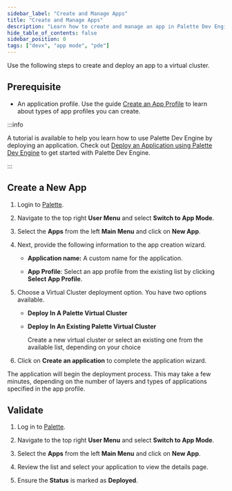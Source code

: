 ```yaml
---
sidebar_label: "Create and Manage Apps"
title: "Create and Manage Apps"
description: "Learn how to create and manage an app in Palette Dev Engine."
hide_table_of_contents: false
sidebar_position: 0
tags: ["devx", "app mode", "pde"]
---
```


Use the following steps to create and deploy an app to a virtual cluster.

## Prerequisite

- An application profile. Use the guide
  [Create an App Profile](../../profiles/app-profiles/create-app-profiles/create-app-profiles.md) to learn about types
  of app profiles you can create.

:::info

A tutorial is available to help you learn how to use Palette Dev Engine by deploying an application. Check out
[Deploy an Application using Palette Dev Engine](deploy-app.md) to get started with Palette Dev Engine.

:::

## Create a New App

1. Login to [Palette](https://console.spectrocloud.com).

2. Navigate to the top right **User Menu** and select **Switch to App Mode**.

3. Select the **Apps** from the left **Main Menu** and click on **New App**.

4. Next, provide the following information to the app creation wizard.

   - **Application name:** A custom name for the application.

   - **App Profile**: Select an app profile from the existing list by clicking **Select App Profile**.

5. Choose a Virtual Cluster deployment option. You have two options available.

   - **Deploy In A Palette Virtual Cluster**

   - **Deploy In An Existing Palette Virtual Cluster**

     Create a new virtual cluster or select an existing one from the available list, depending on your choice

6. Click on **Create an application** to complete the application wizard.

The application will begin the deployment process. This may take a few minutes, depending on the number of layers and
types of applications specified in the app profile.

## Validate

1. Log in to [Palette](https://console.spectrocloud.com).

2. Navigate to the top right **User Menu** and select **Switch to App Mode**.

3. Select the **Apps** from the left **Main Menu** and click on **New App**.

4. Review the list and select your application to view the details page.

5. Ensure the **Status** is marked as **Deployed**.
